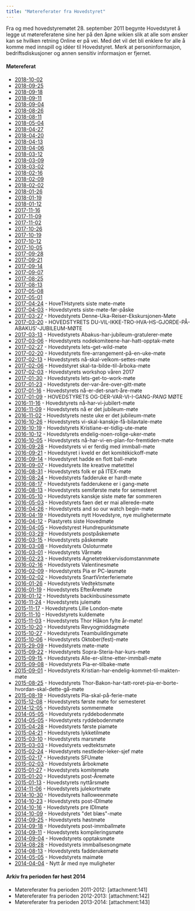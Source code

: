 ```yaml
---
title: "Møtereferater fra Hovedstyret"
---
```


Fra og med hovedstyremøtet 28. september 2011 begynte Hovedstyret å legge ut møtereferatene sine her på den åpne wikien slik at alle som ønsker kan se hvilken retning Online er på vei. Med det vil det bli enklere for alle å komme med innspill og idéer til Hovedstyret. 
Merk at personinformasjon, bedriftsdiskusjoner og annen sensitiv informasjon er fjernet.

#### Møtereferat  
- [2018-10-02](mote20181002)  
- [2018-09-25](mote20180925)
- [2018-09-18](mote20180918)
- [2018-09-11](mote20180911)
- [2018-09-04](mote20180904)  
- [2018-08-26](mote20180826)
- [2018-08-11](mote20180811)
- [2018-05-04](mote20180504)
- [2018-04-27](mote20180427)
- [2018-04-20](mote20180420)
- [2018-04-13](mote20180413)
- [2018-04-06](mote20180406)
- [2018-03-12](mote20180312)
- [2018-03-09](mote20180309)
- [2018-03-02](mote20180302)
- [2018-02-16](mote20180216)
- [2018-02-09](mote20180209)
- [2018-02-02](mote20180202)
- [2018-01-26](mote20180126)
- [2018-01-19](mote20180119)
- [2018-01-12](mote20180112)
- [2017-11-16](mote20171116)
- [2017-11-09](2017-11-09)
- [2017-11-02](mote20171102)
- [2017-10-26](mote20171026)
- [2017-10-19](mote20171019)
- [2017-10-12](mote20171012)
- [2017-10-05](mote-20171005)
- [2017-09-28](mote-20170928)
- [2017-09-21](mote-20170921)
- [2017-09-14](mote-140917)
- [2017-09-07](mote20170907)
- [2017-08-25](2017-08-25)
- [2017-08-13](mote20170813)
- [2017-05-08](mote20170508)
- [2017-05-01](mote20170501)
- [2017-04-24](mote20170424) - HoveTHstyrets siste møte-møte
- [2017-04-03](mote20170403) - Hovedstyrets siste-møte-før-påske
- [2017-03-27](20170327-) - Hovedstyrets Denne-Uka-Reiser-Ekskursjonen-Møte
- [2017-03-20](20170320-) - HOVEDSTYRETS DU-VIL-IKKE-TRO-HVA-HS-GJORDE-PÅ-ABAKUS'-JUBILEUM-MØTE
- [2017-03-13](20170313) - Hovedstyrets Abakus-har-jubileum-gratulerer-møte
- [2017-03-06](20170306) - Hovedstyrets nodekomiteene-har-hatt-opptak-møte
- [2017-02-27](20170227) - Hovedstyrets lets-get-wild-møte
- [2017-02-20](20170220) - Hovedstyrets fire-arrangement-på-en-uke-møte
- [2017-02-13](20170213) - Hovedstyrets nå-skal-velkom-settes-møte
- [2017-02-06](20170206) - Hovedstyret skal-ta-bilde-til-årboka-møte
- [2017-02-03](20170203) - Hovedstyrets workshop våren 2017
- [2017-01-30](20170130) - Hovedstyrets lets-get-to-work-møte
- [2017-01-23](20170123ny) - Hovedstyrets der-var-åre-over-gitt-møte
- [2017-01-16](20170116) - Hovedstyrets nå-er-det-snart-åre-møte
- [2017-01-09](20170109ny) - HOVEDSTYRETS OG-DER-VAR-VI-I-GANG-*PANG* MØTE
- [2016-11-16](20161116) - Hovedstyrets nå-har-vi-jubilert-møte
- [2016-11-09](20161109) - Hovedstyrets nå er det jubileum-møte
- [2016-11-02](20161102) - Hovedstyrets neste uke er det jubileum-møte
- [2016-10-26](20161026) - Hovedstyrets vi-skal-kanskje-få-bilavtale-møte
- [2016-10-19](20161020) - Hovedstyrets Kristiane-er-tidlig-ute-møte
- [2016-10-12](20161012) - Hovedstyrets endelig-noen-rolige-uker-møte
- [2016-10-05](20161005) - Hovedstyrets nå-har-vi-en-plan-for-fremtiden-møte
- [2016-09-28](20160928) - Hovedstyrets vi er ferdig med immball-møte
- [2016-09-21](20160921) - Hovedstyret i kveld er det komitékickoff-møte
- [2016-09-14](20160914) - Hovedstyret hadde en flott ball-møte
- [2016-09-07](20160907) - Hovedstyrets lite kreative møtetittel
- [2016-08-31](20160831) - Hovedstyrets folk er på ITEX-møte
- [2016-08-24](20160824) - Hovedstyrets fadderuke er hardt-møte
- [2016-08-17](20160817) - Hovedstyrets fadderukene er i gang-møte
- [2016-08-13](20160813ny) - Hovedstyrets semiførste møte for semesteret
- [2016-05-10](20160510) - Hovedstyrets kanskje siste møte før sommeren
- [2016-05-03](20160503) - Hovedstyrets faen det er mai allerede-møte
- [2016-04-26](20160426) - Hovedstyrets and so our watch begin-møte
- [2016-04-19](20160419) - Hovedstyrets nytt Hovedstyre, nye mulighetermøte
- [2016-04-12](20160412) - Piastyrets siste Hovedmøte
- [2016-04-05](20160405) - Hovedstyrest Hundrepunktsmøte   
- [2016-03-29](20160329) - Hovedstyrets postpåskemøte  
- [2016-03-15](20160315) - Hovedstyrets påskemøte
- [2016-03-08](20160308) - Hovedstyrets Osloturmøte
- [2016-03-01](20160301) - Hovedstyrets Vårmøte  
- [2016-02-23](20160223) - Hovedstyrets Agnetetrekkervisdomstannmøte
- [2016-02-16](20160216) - Hovedstyrets Valentinesmøte
- [2016-02-09](20160209) - Hovedstyrets Pia er PC-løsmøte
- [2016-02-02](20160202) - Hovedstyrets SnartVinterferiemøte  
- [2016-01-26](20160126) - Hovedstyrets Vedtektsmøte  
- [2016-01-19](20160119) - Hovedstyrets EfterÅremøte 
- [2016-01-12](20160112) - Hovedstyrets backinbusinessmøte
- [2016-11-24](20161124) - Hovedstyrets julemøte
- [2015-11-17](20151117) - Hovedstyrets Lille London-møte
- [2015-11-10](20151110) - Hovedstyrets kuldemøte
- [2015-11-03](20151103) - Hovedstyrets Thor Håkon fylte år-møte!
- [2015-10-20](20151020) - Hovedstyrets Revyogmiddagmøte
- [2015-10-27](20151027) - Hovedstyrets Teambuildingsmøte
- [2015-10-06](20151006) - Hovedstyrets Oktober(fest)-møte
- [2015-29-09](20152909) - Hovedstyrets møte-møte
- [2015-09-22](20150922) - Hovedstyrets Sopra-Steria-har-kurs-møte
- [2015-09-15](20150915) - Hovedstyrets Alle-er-slitne-etter-immball-møte
- [2015-09-08](20150908) - Hovedstyrets Pia-er-tilbake-møte
- [2015-09-01](20150901) - Hovedstyrets Kristian-har-endelig-kommet-til-makten-møte
- [2015-08-25](20150823) - Hovedstyrets Thor-Bakon-har-tatt-roret-pia-er-borte-hvordan-skal-dette-gå-møte
- [2015-08-19](20150819) - Hovedstyrets Pia-skal-på-ferie-møte
- [2015-12-08](20151208) - Hovedstyrets første møte for semesteret  
- [2014-12-05](20150512) - Hovedstyrets sommermøte
- [2014-05-05](20150505) - Hovedstyrets ryddebodenmøte
- [2014-05-05](20150505) - Hovedstyrets ryddebodenmøte
- [2015-04-28](20150428) - Hovedstyrets første piamøte
- [2015-04-21](20150421) - Hovedstyrets lykketilmøte
- [2015-03-10](20150310) - Hovedstyrets marsmøte
- [2015-03-03](20150303) - Hovedstyrets vedtektsmøte
- [2015-02-24](20150224) - Hovedstyrets nestleder-leker-sjef møte
- [2015-02-17](20150217) - Hovedstyrets SFUmøte
- [2015-02-03](20150203) - Hovedstyrets årbokmøte
- [2015-01-27](20150127) - Hovedstyrets komitemøte
- [2015-01-20](2015-01-20) - Hovedstyrets post-Åremøte
- [2015-01-13](20150113) - Hovedstyrets nyttårsmøte
- [2014-11-06](2014-11-06) - Hovedstyrets julekortmøte
- [2014-10-30](2014-10-30) - Hovedstyrets halloweenmøte
- [2014-10-23](2014-10-23) - Hovedstyrets post-IDImøte
- [2014-10-16](2014-10-16) - Hovedstyrets pre IDImøte
- [2014-10-09](2014-10-09) - Hovedstyrets "det blæs"-møte
- [2014-09-25](2014-09-25) - Hovedstyrets høstmøte
- [2014-09-18](2014-09-18) - Hovedstyrets post-immballmøte
- [2014-09-11](2014-09-11) - Hovedstyrets kompileringsmøte
- [2014-09-04](2014-09-04) - Hovedstyrets opptaksmøte
- [2014-08-28](2014-08-28) - Hovedstyrets immballsesongmøte
- [2014-08-13](2014-08-13) - Hovedstyrets fadderukemøte
- [2014-05-05](2014-05-05) - Hovedstyrets maimøte
- [2014-04-04](2014-04-07) - Nytt år med nye muligheter

#### Arkiv fra perioden før høst 2014

- Møtereferater fra perioden 2011-2012: [attachment:141]
- Møtereferater fra perioden 2012-2013: [attachment:142]
- Møtereferater fra perioden 2013-2014: [attachment:143]